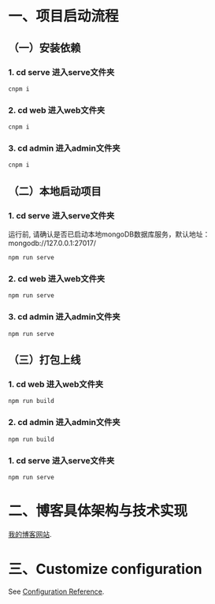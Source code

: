 # 一、项目启动流程

## （一）安装依赖
### 1. cd serve 进入serve文件夹
```
cnpm i
```
### 2. cd web 进入web文件夹
```
cnpm i
```
### 3. cd admin 进入admin文件夹
```
cnpm i
```
## （二）本地启动项目
### 1. cd serve 进入serve文件夹
运行前, 请确认是否已启动本地mongoDB数据库服务，默认地址：mongodb://127.0.0.1:27017/
```
npm run serve
```
### 2. cd web 进入web文件夹
```
npm run serve
```
### 3. cd admin 进入admin文件夹
```
npm run serve
```
## （三）打包上线
### 1. cd web 进入web文件夹
```
npm run build
```
### 2. cd admin 进入admin文件夹
```
npm run build
```
### 1. cd serve 进入serve文件夹
```
npm run serve
```
# 二、博客具体架构与技术实现
[我的博客网站](https://www.coco727.com/blog/5e6241637a6658290597f2d6).

# 三、Customize configuration
See [Configuration Reference](https://cli.vuejs.org/config/).
